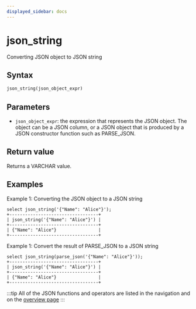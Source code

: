 ```yaml
---
displayed_sidebar: docs
---
```


# json_string



Converting JSON object to JSON string

## Syntax

```SQL
json_string(json_object_expr)
```

## Parameters

- `json_object_expr`: the expression that represents the JSON object. The object can be a JSON column, or a JSON object that is produced by a JSON constructor function such as PARSE_JSON.

## Return value

Returns a VARCHAR value.

## Examples

Example 1: Converting the JSON object to a JSON string

```Plain
select json_string('{"Name": "Alice"}');
+----------------------------------+
| json_string('{"Name": "Alice"}') |
+----------------------------------+
| {"Name": "Alice"}                |
+----------------------------------+
```

Example 1: Convert the result of PARSE_JSON to a JSON string

```Plain
select json_string(parse_json('{"Name": "Alice"}'));
+----------------------------------+
| json_string('{"Name": "Alice"}') |
+----------------------------------+
| {"Name": "Alice"}                |
+----------------------------------+
```

:::tip
All of the JSON functions and operators are listed in the navigation and on the [overview page](../overview-of-json-functions-and-operators.md)
:::
